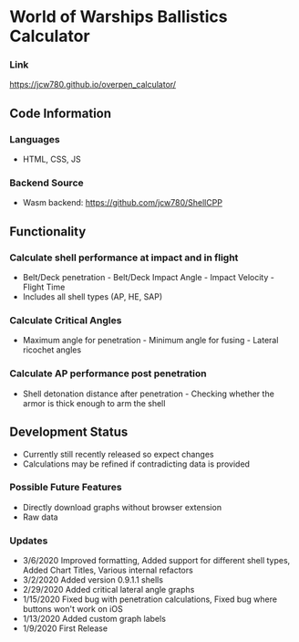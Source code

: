 # World of Warships Ballistics Calculator
### Link
https://jcw780.github.io/overpen_calculator/
## Code Information
### Languages
- HTML, CSS, JS
### Backend Source
- Wasm backend: https://github.com/jcw780/ShellCPP
## Functionality
### Calculate shell performance at impact and in flight
- Belt/Deck penetration - Belt/Deck Impact Angle - Impact Velocity - Flight Time
- Includes all shell types (AP, HE, SAP)
### Calculate Critical Angles
- Maximum angle for penetration - Minimum angle for fusing - Lateral ricochet angles
### Calculate AP performance post penetration
- Shell detonation distance after penetration - Checking whether the armor is thick enough to arm the shell
## Development Status
- Currently still recently released so expect changes 
- Calculations may be refined if contradicting data is provided
### Possible Future Features
- Directly download graphs without browser extension
- Raw data
### Updates
- 3/6/2020 Improved formatting, Added support for different shell types, Added Chart Titles, Various internal refactors
- 3/2/2020 Added version 0.9.1.1 shells
- 2/29/2020 Added critical lateral angle graphs
- 1/15/2020 Fixed bug with penetration calculations, Fixed bug where buttons won't work on iOS
- 1/13/2020 Added custom graph labels
- 1/9/2020 First Release 

